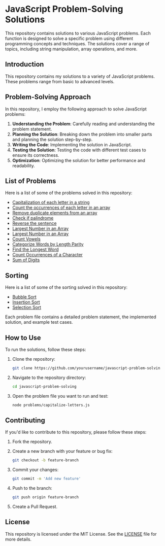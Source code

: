 # JavaScript Problem-Solving Solutions

This repository contains solutions to various JavaScript problems. Each function is designed to solve a specific problem using different programming concepts and techniques. The solutions cover a range of topics, including string manipulation, array operations, and more.

## Introduction

This repository contains my solutions to a variety of JavaScript problems. These problems range from basic to advanced levels.

## Problem-Solving Approach

In this repository, I employ the following approach to solve JavaScript problems:

1. **Understanding the Problem**: Carefully reading and understanding the problem statement.
2. **Planning the Solution**: Breaking down the problem into smaller parts and planning the solution step-by-step.
3. **Writing the Code**: Implementing the solution in JavaScript.
4. **Testing the Solution**: Testing the code with different test cases to ensure its correctness.
5. **Optimization**: Optimizing the solution for better performance and readability.

## List of Problems

Here is a list of some of the problems solved in this repository:

- [Capitalization of each letter in a string](./problems/capitalize-letters.js)
- [Count the occurrences of each letter in an array](./problems/count-occurrences.js)
- [Remove duplicate elements from an array](./problems/remove-duplicates.js)
- [Check if palindrome](./problems/palindrome.js)
- [Reverse the sentence](./problems/reverseWord.js)
- [Largest Number in an Array](./problems/largestNumber.js)
- [Largest Number in an Array](./problems/largestNumber.js)
- [Count Vowels](./problems/countVowels.js)
- [Categorize Words by Length Parity](./problems/parity.js)
- [ Find the Longest Word](./problems/longest.js)
- [Count Occurrences of a Character](./problems/occurrences.js)
- [Sum of Digits](./problems/sumofdigits.js)

## Sorting

Here is a list of some of the sorting solved in this repository:

- [Bubble Sort](./sorting/bubbleSort.js)
- [Insertion Sort](./sorting/insertionSort.js)
- [Selection Sort](./sorting/selectionSort.js)

Each problem file contains a detailed problem statement, the implemented solution, and example test cases.

## How to Use

To run the solutions, follow these steps:

1. Clone the repository:

   ```bash
   git clone https://github.com/yourusername/javascript-problem-solving.git
   ```

2. Navigate to the repository directory:
   ```bash
   cd javascript-problem-solving
   ```
3. Open the problem file you want to run and test:
   ```bash
   node problems/capitalize-letters.js
   ```

## Contributing

If you'd like to contribute to this repository, please follow these steps:

1. Fork the repository.
2. Create a new branch with your feature or bug fix:

   ```bash
   git checkout -b feature-branch
   ```

3. Commit your changes:

   ```bash
   git commit -m 'Add new feature'
   ```

4. Push to the branch:

   ```bash
   git push origin feature-branch
   ```

5. Create a Pull Request.

## License

This repository is licensed under the MIT License. See the [LICENSE](./LICENSE) file for more details.

